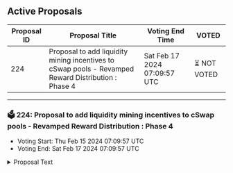 ## Active Proposals

| Proposal ID | Proposal Title | Voting End Time | VOTED |
|-------------|----------------|-----------------|-------|
| 224 | Proposal to add liquidity mining incentives to cSwap pools - Revamped Reward Distribution : Phase 4 | Sat Feb 17 2024 07:09:57 UTC | ⏳ NOT VOTED |

---

### 🗳 224: Proposal to add liquidity mining incentives to cSwap pools - Revamped Reward Distribution : Phase 4
- Voting Start: Thu Feb 15 2024 07:09:57 UTC
- Voting End: Sat Feb 17 2024 07:09:57 UTC

<details>
<summary>Proposal Text</summary>
 
Add the liquidity incentives for revamped reward distribution phase-4 on cSwap DEX by allocating 50,595CMDX for 14 days
[forum](https://forum.comdex.one/t/47-cswap-liquidity-mining-incentives-revamped-reward-distribution-phase-4/1049)
</details>
